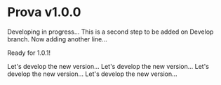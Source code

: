 # Prova v1.0.0
Developing in progress...
This is a second step to be added on Develop branch.
Now adding another line...

Ready for 1.0.1!

Let's develop the new version...
Let's develop the new version...
Let's develop the new version...
Let's develop the new version...